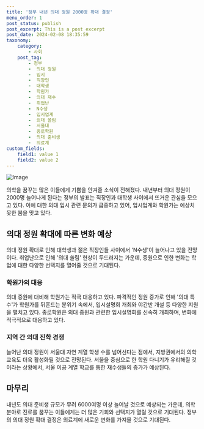 ```yaml
---
title: '정부 내년 의대 정원 2000명 확대 결정'
menu_order: 1
post_status: publish
post_excerpt: This is a post excerpt
post_date: 2024-02-08 18:35:59
taxonomy:
    category:
        - 사회
    post_tag:
        - 정부
        -  의대 정원
        -  입시
        -  직장인
        -  대학생
        -  학원가
        -  의대 재수
        -  취업난
        -  N수생
        -  입시업계
        -  의대 쏠림
        -  서울대
        -  종로학원
        -  의대 준비생
        -  의료계
custom_fields:
    field1: value 1
    field2: value 2
---
```


![Image](https://imgnews.pstatic.net/image/024/2024/02/08/0000087380_001_20240208111403256.png?type=w647)

의학을 꿈꾸는 많은 이들에게 기쁨을 안겨줄 소식이 전해졌다. 내년부터 의대 정원이 2000명 늘어나게 된다는 정부의 발표는 직장인과 대학생 사이에서 뜨거운 관심을 모으고 있다. 이에 대한 의대 입시 관련 문의가 급증하고 있어, 입시업계와 학원가는 예상치 못한 붐을 맞고 있다.
## 의대 정원 확대에 따른 변화 예상
의대 정원 확대로 인해 대학생과 젊은 직장인들 사이에서 'N수생'이 늘어나고 있을 전망이다. 취업난으로 인해 '의대 쏠림' 현상이 두드러지는 가운데, 증원으로 인한 변화는 학업에 대한 다양한 선택지를 열어줄 것으로 기대된다.
### 학원가의 대응
의대 증원에 대비해 학원가는 적극 대응하고 있다. 파격적인 정원 증가로 인해 '의대 특수'가 학원가를 뒤흔드는 분위기 속에서, 입시설명회 개최와 야간반 개설 등 다양한 지원을 펼치고 있다. 종로학원은 의대 증원과 관련한 입시설명회를 신속히 개최하며, 변화에 적극적으로 대응하고 있다.
### 지역 간 의대 진학 경쟁
늘어난 의대 정원이 서울대 자연 계열 학생 수를 넘어선다는 점에서, 지방권에서의 의학 교육도 더욱 활성화될 것으로 전망된다. 서울을 중심으로 한 학원 다니기가 유리해질 것이라는 상황에서, 서울 이공 계열 학교를 통한 재수생들의 증가가 예상된다.
## 마무리
내년도 의대 준비생 규모가 무려 6000여명 이상 늘어날 것으로 예상되는 가운데, 의학 분야로 진로를 꿈꾸는 이들에게는 더 많은 기회와 선택지가 열릴 것으로 기대된다. 정부의 의대 정원 확대 결정은 의료계에 새로운 변화를 가져올 것으로 기대된다.

